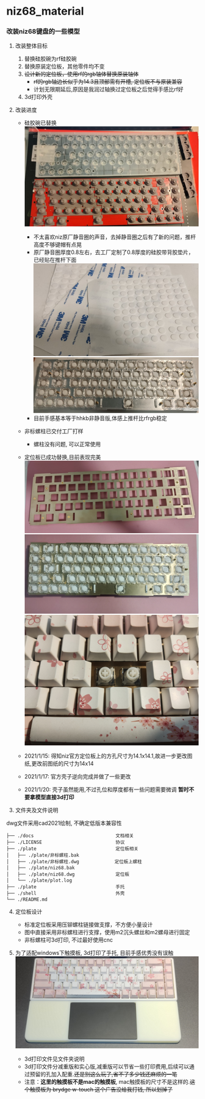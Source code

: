 # niz68_material

### 改装niz68键盘的一些模型

1. 改装整体目标
    1. 替换硅胶碗为rf硅胶碗
    2. 替换原装定位板，其他零件均不变
    3. ~~设计新的定位板，使用rf的rgb轴体替换原装轴体~~
        - ~~rf的rgb轴边长似乎为14.3且顶部需有开槽, 定位板不与原装兼容~~
        - 计划无限期延后,原因是我润过轴换过定位板之后觉得手感比rf好
    4. 3d打印外壳

1. 改装进度
    - 硅胶碗已替换
    ![rf硅胶碗](docs/IMG20201114030554.jpg)
        - 不太喜欢niz原厂静音圈的声音，去掉静音圈之后有了新的问题，推杆高度不够键帽有点晃
        - 原厂静音圈厚度0.8左右，去工厂定制了0.8厚度的硅胶带背胶垫片，已经贴在推杆下面
        ![垫片](docs/IMG20201223220158.jpg)
        ![处理后推杆](docs/IMG20201223224421.jpg)
        - 目前手感基本等于hhkb非静音版,体感上推杆比rfrgb稳定
    - 非标螺柱已交付工厂打样
        - 螺柱没有问题, 可以正常使用
    - 定位板已成功替换,目前表现完美
    ![定位板正面](docs/IMG_20210107_022630.jpg)
    ![定位板背面](docs/IMG_20210107_022710.jpg)
    ![上机](docs/IMG_20210107_022720.jpg)

    - 2021/1/15: 得知niz官方定位板上的方孔尺寸为14.1x14.1,故进一步更改图纸,更改前图纸的尺寸为14x14
    - 2021/1/17: 官方壳子逆向完成并做了一些更改
    - 2021/1/20: 壳子虽然能用,不过孔位和厚度都有一些问题需要微调
    **暂时不要拿模型直接3d打印**

3. 文件夹及文件说明

dwg文件采用cad2021绘制, 不确定低版本兼容性

```
├── ./docs                              文档相关
├── ./LICENSE                           协议
├── ./plate                             定位板相关
│   ├── ./plate/非标螺柱.bak
│   ├── ./plate/非标螺柱.dwg             定位板上螺柱
│   ├── ./plate/niz68.bak
│   ├── ./plate/niz68.dwg               定位板
│   └── ./plate/plot.log
├── ./plate                             手托
├── ./shell                             外壳
└── ./README.md
```

4. 定位板设计

    - 标准定位板采用压铆螺柱链接做支撑，不方便小量设计
    - 图中直接采用非标螺柱进行支撑，使用m2沉头螺丝和m2螺母进行固定
    - 非标螺柱可3d打印, 不过最好使用cnc

5. 为了适配windows下触摸板, 3d打印了手托, 目前手感优秀没有误触
![手托](docs/IMG_20210107_095722.jpg)
    - 3d打印文件见文件夹说明
    - 3d打印文件分减重版和实心版,减重版可以节省一些打印费用,后续可以通过预留的孔加入配重.~~还是别这么玩了,省不了多少钱还麻烦的一笔~~
    - 注意：**这里的触摸板不是mac的触摸板**, mac触摸板的尺寸不是这样的.~~这个触摸板为 brydge w-touch 这个广告没给我打钱, 所以划掉了~~
